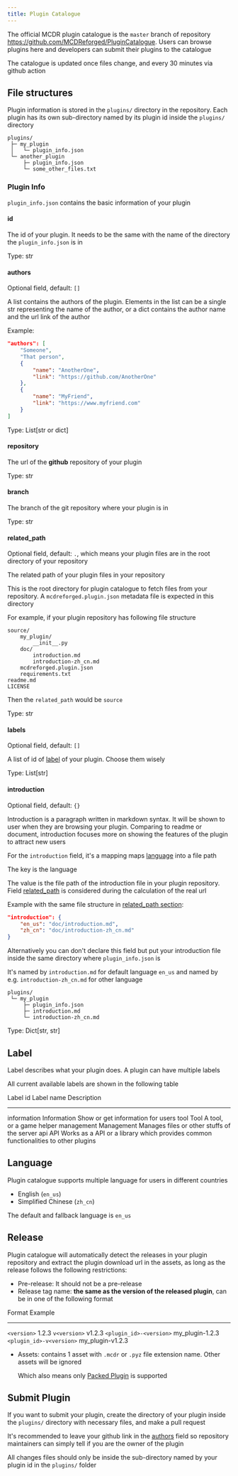 ```yaml
---
title: Plugin Catalogue
---
```


The official MCDR plugin catalogue is the `master` branch of repository
<https://github.com/MCDReforged/PluginCatalogue>. Users can browse
plugins here and developers can submit their plugins to the catalogue

The catalogue is updated once files change, and every 30 minutes via
github action

## File structures

Plugin information is stored in the `plugins/` directory in the
repository. Each plugin has its own sub-directory named by its plugin id
inside the `plugins/` directory

``` 
plugins/
 ├─ my_plugin
 │   └─ plugin_info.json
 └─ another_plugin
     ├─ plugin_info.json
     └─ some_other_files.txt
```

### Plugin Info

`plugin_info.json` contains the basic information of your plugin

#### id

The id of your plugin. It needs to be the same with the name of the
directory the `plugin_info.json` is in

Type: str

#### authors

Optional field, default: `[]`

A list contains the authors of the plugin. Elements in the list can be a
single str representing the name of the author, or a dict contains the
author name and the url link of the author

Example:

``` json
"authors": [
    "Someone",
    "That person",
    {
        "name": "AnotherOne",
        "link": "https://github.com/AnotherOne"
    },
    {
        "name": "MyFriend",
        "link": "https://www.myfriend.com"
    }
]
```

Type: List\[str or dict\]

#### repository

The url of the **github** repository of your plugin

Type: str

#### branch

The branch of the git repository where your plugin is in

Type: str

#### related_path

Optional field, default: `.`, which means your plugin files are in the
root directory of your repository

The related path of your plugin files in your repository

This is the root directory for plugin catalogue to fetch files from your
repository. A `mcdreforged.plugin.json` metadata file is expected in
this directory

For example, if your plugin repository has following file structure

``` 
source/
    my_plugin/
        __init__.py
    doc/
        introduction.md
        introduction-zh_cn.md
    mcdreforged.plugin.json
    requirements.txt
readme.md
LICENSE
```

Then the `related_path` would be `source`

Type: str

#### labels

Optional field, default: `[]`

A list of id of [label](#Label) of your plugin. Choose them wisely

Type: List\[str\]

#### introduction

Optional field, default: `{}`

Introduction is a paragraph written in markdown syntax. It will be shown
to user when they are browsing your plugin. Comparing to readme or
document, introduction focuses more on showing the features of the
plugin to attract new users

For the `introduction` field, it\'s a mapping maps [language](#language)
into a file path

The key is the language

The value is the file path of the introduction file in your plugin
repository. Field [related_path](#related-path) is considered during the
calculation of the real url

Example with the same file structure in [related_path
section](#related-path):

``` json
"introduction": {
    "en_us": "doc/introduction.md",
    "zh_cn": "doc/introduction-zh_cn.md"
}
```

Alternatively you can don\'t declare this field but put your
introduction file inside the same directory where `plugin_info.json` is

It\'s named by `introduction.md` for default language `en_us` and named
by e.g. `introduction-zh_cn.md` for other language

``` 
plugins/
 └─ my_plugin
     ├─ plugin_info.json
     ├─ introduction.md
     └─ introduction-zh_cn.md
```

Type: Dict\[str, str\]

## Label

Label describes what your plugin does. A plugin can have multiple labels

All current available labels are shown in the following table

  Label id      Label name    Description
  ------------- ------------- ------------------------------------------------------------------------------------
  information   Information   Show or get information for users
  tool          Tool          A tool, or a game helper
  management    Management    Manages files or other stuffs of the server
  api           API           Works as a API or a library which provides common functionalities to other plugins

## Language

Plugin catalogue supports multiple language for users in different
countries

-   English (`en_us`)
-   Simplified Chinese (`zh_cn`)

The default and fallback language is `en_us`

## Release

Plugin catalogue will automatically detect the releases in your plugin
repository and extract the plugin download url in the assets, as long as
the release follows the following restrictions:

-   Pre-release: It should not be a pre-release
-   Release tag name: **the same as the version of the released
    plugin**, can be in one of the following format

  Format                     Example
  -------------------------- ------------------
  `<version>`                1.2.3
  `v<version>`               v1.2.3
  `<plugin_id>-<version>`    my_plugin-1.2.3
  `<plugin_id>-v<version>`   my_plugin-v1.2.3

-   Assets: contains 1 asset with `.mcdr` or `.pyz` file extension name.
    Other assets will be ignored

    Which also means only [Packed
    Plugin](plugin_format.html#packed-plugin) is supported

## Submit Plugin

If you want to submit your plugin, create the directory of your plugin
inside the `plugins/` directory with necessary files, and make a pull
request

It\'s recommended to leave your github link in the [authors](#authors)
field so repository maintainers can simply tell if you are the owner of
the plugin

All changes files should only be inside the sub-directory named by your
plugin id in the `plugins/` folder
